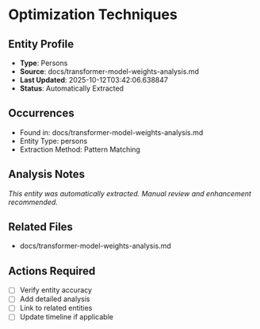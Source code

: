 # Optimization Techniques

## Entity Profile
- **Type**: Persons
- **Source**: docs/transformer-model-weights-analysis.md
- **Last Updated**: 2025-10-12T03:42:06.638847
- **Status**: Automatically Extracted

## Occurrences
- Found in: docs/transformer-model-weights-analysis.md
- Entity Type: persons
- Extraction Method: Pattern Matching

## Analysis Notes
*This entity was automatically extracted. Manual review and enhancement recommended.*

## Related Files
- docs/transformer-model-weights-analysis.md

## Actions Required
- [ ] Verify entity accuracy
- [ ] Add detailed analysis
- [ ] Link to related entities
- [ ] Update timeline if applicable

